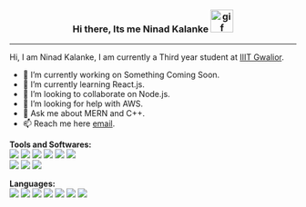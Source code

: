 ### <div align="center"> Hi there, Its me Ninad Kalanke <img alt="gif" src="https://media.giphy.com/media/hvRJCLFzcasrR4ia7z/giphy.gif" style="height: 40px"/></div>
<hr/>

Hi, I am Ninad Kalanke, I am currently a Third year student at [IIIT Gwalior](http://www.iiitm.ac.in/index.php/en/).

- 🔭 I’m currently working on Something Coming Soon.
- 🌱 I’m currently learning React.js.
- 👯 I’m looking to collaborate on Node.js.
- 🤔 I’m looking for help with AWS.
- 💬 Ask me about MERN and C++.
- 📫 Reach me here   [email](ninadkalanke@gmail.com).

**Tools and Softwares:**  
<img src="https://img.icons8.com/color/40/000000/git.png"/> <img src="https://img.icons8.com/fluency/40/000000/github.png"/>
<img src="https://img.icons8.com/color/40/000000/gitlab.png"/> 
<img src="https://img.icons8.com/color/40/000000/react-native.png"/> 
<img src="https://img.icons8.com/color/40/000000/bootstrap.png"/> 
<img src="https://img.icons8.com/color/40/000000/material-ui.png"/>  
<img src="https://img.icons8.com/color/50/000000/nodejs.png"/> 
<img src="https://img.icons8.com/color/40/000000/mongodb.png"/> 
<img src="https://img.icons8.com/color/40/000000/heroku.png"/> 


**Languages:**  
<img src="https://img.icons8.com/color/40/000000/c-programming.png"/> <img src="https://img.icons8.com/color/40/000000/c-plus-plus-logo.png"/>
<img src="https://img.icons8.com/fluency/40/000000/python.png"/> 
<img src="https://img.icons8.com/color/40/000000/javascript.png"/> 
<img src="https://img.icons8.com/color/40/000000/html-5--v1.png"/> 
<img src="https://img.icons8.com/color/40/000000/css3.png"/> 
<img src="https://img.icons8.com/color/40/000000/sql.png"/> 


